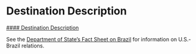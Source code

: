 # Destination Description

[#### Destination Description](javascript:void(0); "Destination Description")

See the [Department of State’s Fact Sheet on Brazil](https://www.state.gov/countries-areas/brazil/) for information on U.S.-Brazil relations.